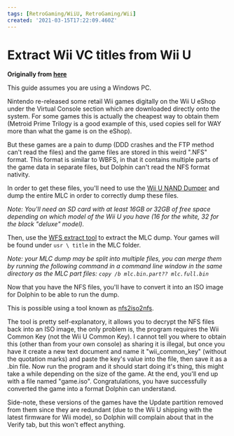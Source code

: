 ```yaml
---
tags: [RetroGaming/WiiU, RetroGaming/Wii]
created: '2021-03-15T17:22:09.460Z'
---
```


# Extract Wii VC titles from Wii U

**Originally from [here](https://forum.wii-homebrew.com/index.php/Thread/59652-TuT-English-How-to-dump-and-convert-an-eShop-Wii-game-into-an-ISO-for-Dolphin/)**

This guide assumes you are using a Windows PC.

Nintendo re-released some retail Wii games digitally on the Wii U eShop under the Virtual Console section which are downloaded directly onto the system. For some games this is actually the cheapest way to obtain them (Metroid Prime Trilogy is a good example of this, used copies sell for WAY more than what the game is on the eShop).

But these games are a pain to dump (DDD crashes and the FTP method can't read the files) and the game files are stored in this weird ".NFS" format.  This format is similar to WBFS, in that it contains multiple parts of the game data in separate files, but Dolphin can't read the NFS format nativity.

In order to get these files, you'll need to use the [Wii U NAND Dumper](https://github.com/koolkdev/wiiu-nanddumper/releases) and dump the entire MLC in order to correctly dump these files.

*Note: You'll need an SD card with at least 16GB or 32GB of free space depending on which model of the Wii U you have (16 for the white, 32 for the black "deluxe" model).*

Then, use the [WFS extract tool](https://github.com/koolkdev/wfslib/releases) to extract the MLC dump. Your games will be found under `usr \ title` in the MLC folder. 

*Note: your MLC dump may be split into multiple files, you can merge them by running the following command in a command line window in the same directory as the MLC part files: `copy /b mlc.bin.part?? mlc.full.bin`*

Now that you have the NFS files, you'll have to convert it into an ISO image for Dolphin to be able to run the dump.

This is possible using a tool known as [nfs2iso2nfs](https://github.com/FIX94/nfs2iso2nfs/releases).

The tool is pretty self-explanatory, it allows you to decrypt the NFS files back into an ISO image, the only problem is, the program requires the Wii Common Key (not the Wii U Common Key). I cannot tell you where to obtain this (other than from your own console) as sharing it is illegal, but once you have it create a new text document and name it "wii_common_key" (without the quotation marks) and paste the key's value into the file, then save it as a .bin file. Now run the program and it should start doing it's thing, this might take a while depending on the size of the game. At the end, you'll end up with a file named "game.iso". Congratulations, you have successfully converted the game into a format Dolphin can understand.

Side-note, these versions of the games have the Update partition removed from them since they are redundant (due to the Wii U shipping with the latest firmware for Wii mode), so Dolphin will complain about that in the Verify tab, but this won't effect anything.

